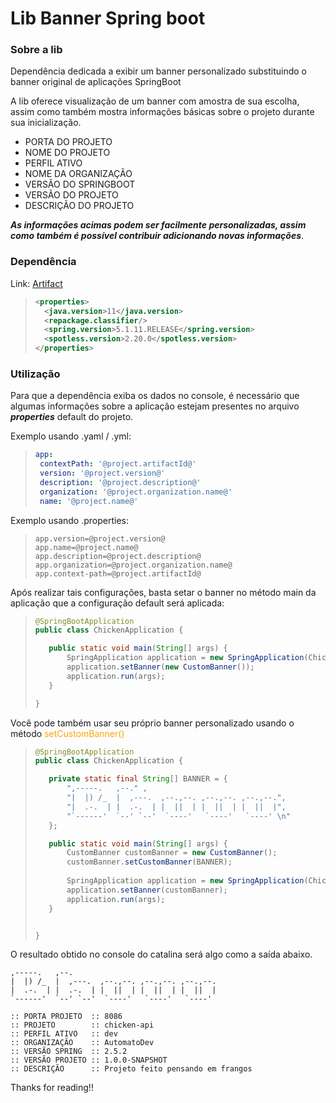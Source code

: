 # Lib Banner Spring boot

### Sobre a lib

Dependência dedicada a exibir um banner personalizado substituindo o banner original de aplicações SpringBoot

A lib oferece visualização de um banner com amostra de sua escolha, assim como também mostra informações básicas sobre o projeto durante sua inicialização.

- PORTA DO PROJETO
- NOME DO PROJETO
- PERFIL ATIVO 
- NOME DA ORGANIZAÇÃO
- VERSÃO DO SPRINGBOOT 
- VERSÃO DO PROJETO 
- DESCRIÇÃO DO PROJETO

***As informações acimas podem ser facilmente personalizadas, assim como também é possível contribuir adicionando novas informações***.

### Dependência

Link: [Artifact](https://github.com/nuLL-cmd/banner-spring-custom/packages/)<br>

>```XML
><properties>
>   <java.version>11</java.version>
>   <repackage.classifier/>
>   <spring.version>5.1.11.RELEASE</spring.version>
>   <spotless.version>2.20.0</spotless.version>
></properties>
>```

### Utilização

Para que a dependência exiba os dados no console, é necessário que algumas informações sobre a aplicação estejam presentes no arquivo ***properties*** default do projeto.

Exemplo usando .yaml / .yml:

>```YAML
>app:
>  contextPath: '@project.artifactId@'
>  version: '@project.version@'
>  description: '@project.description@'
>  organization: '@project.organization.name@'
>  name: '@project.name@'
>```

Exemplo usando .properties:

>```PROPERTIES
>app.version=@project.version@
>app.name=@project.name@
>app.description=@project.description@
>app.organization=@project.organization.name@    
>app.context-path=@project.artifactId@
>```

Após realizar tais configurações, basta setar o banner no método main da aplicação que a configuração default será aplicada:

>```JAVA
>@SpringBootApplication
>public class ChickenApplication {
>
>    public static void main(String[] args) {
>        SpringApplication application = new SpringApplication(ChickenApplication.lass);
>        application.setBanner(new CustomBanner());	
>        application.run(args);
>    }
>
>}
>```

Você pode também usar seu próprio banner personalizado usando o método <font color="orange">setCustomBanner()</font>

>```JAVA
>@SpringBootApplication
>public class ChickenApplication {
>
>    private static final String[] BANNER = {
>        ",-----.   ,--." ,                              
>        "|  |) /_  |  ,---.  ,--.,--. ,--.,--. ,--.,--.", 
>        "|  .-.  | |  .-.  | |  ||  | |  ||  | |  ||  |", 
>        "`------'  `--' `--'  `----'   `----'   `----' \n"
>    };
>
>    public static void main(String[] args) {
>        CustomBanner customBanner = new CustomBanner();
>        customBanner.setCustomBanner(BANNER);
>        
>        SpringApplication application = new SpringApplication(ChickenApplication.class);
>        application.setBanner(customBanner);
>        application.run(args);
>    }
>
>
>}
>```

O resultado obtido no console do catalina será algo como a saída abaixo.

```LOG
,-----.   ,--.
|  |) /_  |  ,---.  ,--.,--. ,--.,--. ,--.,--.
|  .-.  | |  .-.  | |  ||  | |  ||  | |  ||  |
`------'  `--' `--'  `----'   `----'   `----' 

:: PORTA PROJETO  :: 8086
:: PROJETO        :: chicken-api
:: PERFIL ATIVO   :: dev
:: ORGANIZAÇÃO    :: AutomatoDev
:: VERSÃO SPRING  :: 2.5.2
:: VERSÃO PROJETO :: 1.0.0-SNAPSHOT
:: DESCRIÇÃO      :: Projeto feito pensando em frangos

```

  Thanks for reading!!
  
  
